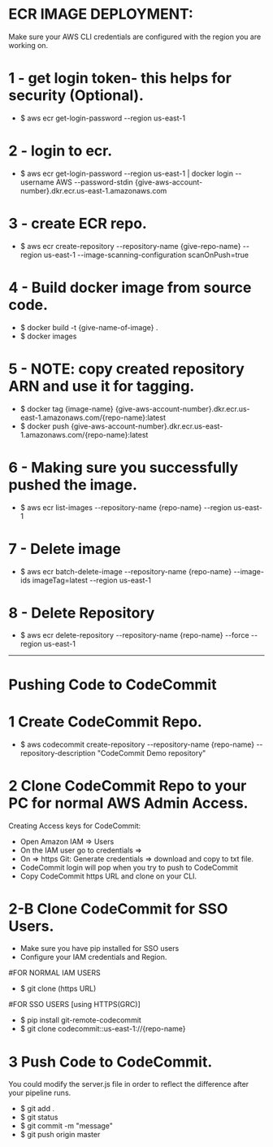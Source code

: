 # ECR IMAGE DEPLOYMENT:
Make sure your AWS CLI credentials are configured with the region you are working on.

# 1 - get login token- this helps for security (Optional).
- $ aws ecr get-login-password --region us-east-1

# 2 - login to ecr.
- $ aws ecr get-login-password --region us-east-1 | docker login --username AWS --password-stdin {give-aws-account-number}.dkr.ecr.us-east-1.amazonaws.com 

# 3 - create ECR repo.
- $ aws ecr create-repository --repository-name {give-repo-name} --region us-east-1 --image-scanning-configuration scanOnPush=true

# 4 - Build docker image from source code.
- $ docker build -t {give-name-of-image} .
- $ docker images

# 5 - NOTE: copy created repository ARN and use it for tagging.
- $ docker tag {image-name} {give-aws-account-number}.dkr.ecr.us-east-1.amazonaws.com/{repo-name}:latest
- $ docker push {give-aws-account-number}.dkr.ecr.us-east-1.amazonaws.com/{repo-name}:latest

# 6 - Making sure you successfully pushed the image.
- $ aws ecr list-images --repository-name {repo-name} --region us-east-1

# 7 - Delete image
- $ aws ecr batch-delete-image --repository-name {repo-name} --image-ids imageTag=latest --region us-east-1

# 8 - Delete Repository
- $ aws ecr delete-repository --repository-name {repo-name} --force --region us-east-1

*************************
# Pushing Code to CodeCommit

# 1 Create CodeCommit Repo.
- $ aws codecommit create-repository --repository-name {repo-name} --repository-description "CodeCommit Demo repository"

# 2 Clone CodeCommit Repo to your PC for normal AWS Admin Access.
Creating Access keys for CodeCommit:
- Open Amazon IAM => Users
- On the IAM user go to credentials =>
- On => https Git: Generate credentials => download and copy to txt file. 
- CodeCommit login will pop when you try to push to CodeCommit
- Copy CodeCommit https URL and clone on your CLI.


# 2-B Clone CodeCommit for SSO Users.
- Make sure you have pip installed for SSO users 
- Configure your IAM credentials and Region.

#FOR NORMAL IAM USERS 
- $ git clone (https URL)

#FOR SSO USERS [using HTTPS(GRC)] 
- $ pip install git-remote-codecommit 
- $ git clone codecommit::us-east-1://{repo-name} 

# 3 Push Code to CodeCommit.
You could modify the server.js file in order to reflect the difference after your pipeline runs.

- $ git add . 
- $ git status 
- $ git commit -m "message" 
- $ git push origin master 

